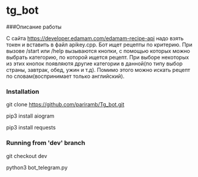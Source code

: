 # tg_bot
###Описание работы

С сайта https://developer.edamam.com/edamam-recipe-api надо взять токен и вставить в файл apikey.cpp. Бот ищет рецепты по критерию. При вызове /start или /help вызываются кнопки, с помощью которых можно выбрать категорию, по которой ищется рецепт. При выборе некоторых из этих кнопок появляютя другие категории в данной(по типу выбор страны, завтрак, обед, ужин и т.д). Помимо этого можно искать рецепт по словам(воспринимает только английский).
### Installation
git clone https://github.com/pariramb/Tg_bot.git

pip3 install aiogram

pip3 install requests

### Running from 'dev' branch
git checkout dev

python3 bot_telegram.py
